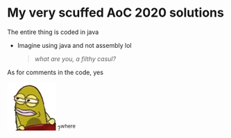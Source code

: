 # My very scuffed AoC 2020 solutions

The entire thing is coded in java

- Imagine using java and not assembly lol
  > *what are you, a filthy casul?*

As for comments in the code, yes

![alt text](docs/modCheck.gif "Where?") ?<sup>where</sup>
